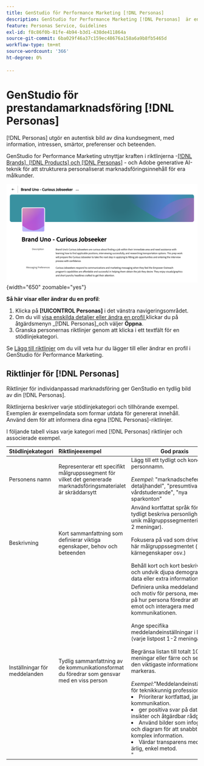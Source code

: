 ```yaml
---
title: GenStudio för Performance Marketing [!DNL Personas]
description: GenStudio for Performance Marketing [!DNL Personas]  är en sann representation av era kundsegment och fångar upp deras intressen, smärtor, preferenser och beteendeegenskaper.
feature: Personas Service, Guidelines
exl-id: f8c86f0b-81fe-4b94-b3d1-438de411864a
source-git-commit: 6ba029f46a37c159ec48676a158a6a9b8fb5465d
workflow-type: tm+mt
source-wordcount: '366'
ht-degree: 0%

---
```


# GenStudio för prestandamarknadsföring [!DNL Personas]

[!DNL Personas] utgör en autentisk bild av dina kundsegment, med information, intressen, smärtor, preferenser och beteenden.

GenStudio for Performance Marketing utnyttjar kraften i riktlinjerna -[[!DNL Brands], [!DNL Products] och [!DNL Personas]](overview.md) - och Adobe generative AI-teknik för att strukturera personaliserat marknadsföringsinnehåll för era målkunder. &#x200B;

![[!DNL Personas]-riktlinjer i GenStudio för prestandamarknadsföring](/help/assets/personas-guidelines.png){width="650" zoomable="yes"}

**Så här visar eller ändrar du en profil**:

1. Klicka på **[!UICONTROL Personas]** i det vänstra navigeringsområdet.
1. Om du vill [visa enskilda detaljer eller ändra en profil ](add-guidelines.md#manage-personas) klickar du på åtgärdsmenyn _[!DNL Personas]_och väljer **Öppna**.
1. Granska personernas riktlinjer genom att klicka i ett textfält för en stödlinjekategori.

Se [Lägg till riktlinjer](add-guidelines.md) om du vill veta hur du lägger till eller ändrar en profil i GenStudio för Performance Marketing.

## Riktlinjer för [!DNL Personas]

Riktlinjer för individanpassad marknadsföring ger GenStudio en tydlig bild av din [!DNL Personas].

Riktlinjerna beskriver varje stödlinjekategori och tillhörande exempel. Exemplen är exempelindata som formar utdata för genererat innehåll. Använd dem för att informera dina egna [!DNL Personas]-riktlinjer.

I följande tabell visas varje kategori med [!DNL Personas] riktlinjer och associerade exempel.

| Stödlinjekategori | Riktlinjeexempel | God praxis |
| ------------------| :---------- |-------------|
| Personens namn | Representerar ett specifikt målgruppssegment för vilket det genererade marknadsföringsmaterialet är skräddarsytt | Lägg till ett tydligt och koncist personnamn.<br><br>_Exempel_: &quot;marknadschefer för detaljhandel&quot;, &quot;presumtiva vårdstuderande&quot;, &quot;nya sparkonton&quot; |
| Beskrivning | Kort sammanfattning som definierar viktiga egenskaper, behov och beteenden | Använd kortfattat språk för att tydligt beskriva personlighet och unik målgruppssegmentering (1-2 meningar).<br><br>Fokusera på vad som driver det här målgruppssegmentet (behov, kärnegenskaper osv.)<br><br>Behåll kort och kort beskrivning och undvik djupa demografiska data eller extra information. |
| Inställningar för meddelanden | Tydlig sammanfattning av de kommunikationsformat du föredrar som gensvar med en viss person | Definiera unika meddelandekrav och motiv för persona, med fokus på hur persona föredrar att ta emot och interagera med kommunikationen.<br><br>Ange specifika meddelandeinställningar i listan (varje listpost 1-2 meningar).<br><br>Begränsa listan till totalt 10 meningar eller färre och se till att den viktigaste informationen markeras.<br><br>_Exempel_:&quot;Meddelandeinställningar för teknikkunnig professionell:<li>Prioriterar kortfattad, jargongfri kommunikation.</li><li>ger positiva svar på datadrivna insikter och åtgärdbar rådgivning.</li><li>Använd bilder som infografik och diagram för att snabbt förstå komplex information.</li><li>Värdar transparens med en ärlig, enkel metod.</li>&quot; |
